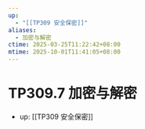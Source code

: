 ```yaml
---
up:
  - "[[TP309 安全保密]]"
aliases:
  - 加密与解密
ctime: 2025-03-25T11:22:42+08:00
mtime: 2025-10-01T11:41:05+08:00
---
```


# TP309.7 加密与解密

- up: [[TP309 安全保密]]
